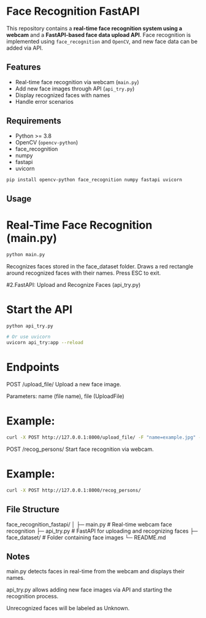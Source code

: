 # Face Recognition FastAPI

This repository contains a **real-time face recognition system using a webcam** and a **FastAPI-based face data upload API**. Face recognition is implemented using `face_recognition` and `OpenCV`, and new face data can be added via API.

## Features

- Real-time face recognition via webcam (`main.py`)
- Add new face images through API (`api_try.py`)
- Display recognized faces with names
- Handle error scenarios

## Requirements

- Python >= 3.8
- OpenCV (`opencv-python`)
- face_recognition
- numpy
- fastapi
- uvicorn

```bash
pip install opencv-python face_recognition numpy fastapi uvicorn
```
## Usage

# Real-Time Face Recognition (main.py)

```bash   
python main.py
```
Recognizes faces stored in the face_dataset folder.
Draws a red rectangle around recognized faces with their names.
Press ESC to exit.

#2.FastAPI: Upload and Recognize Faces (api_try.py)
# Start the API
```bash
python api_try.py

# Or use uvicorn
uvicorn api_try:app --reload
```
# Endpoints

POST /upload_file/
Upload a new face image.

Parameters: name (file name), file (UploadFile)

# Example:
```bash
curl -X POST http://127.0.0.1:8000/upload_file/ -F "name=example.jpg" -F "file=@example.jpg"
```
POST /recog_persons/
Start face recognition via webcam.

# Example:
``` bash
curl -X POST http://127.0.0.1:8000/recog_persons/
```
## File Structure
face_recognition_fastapi/
│
├─ main.py          # Real-time webcam face recognition
├─ api_try.py       # FastAPI for uploading and recognizing faces
├─ face_dataset/    # Folder containing face images
└─ README.md

## Notes

main.py detects faces in real-time from the webcam and displays their names.

api_try.py allows adding new face images via API and starting the recognition process.

Unrecognized faces will be labeled as Unknown.



